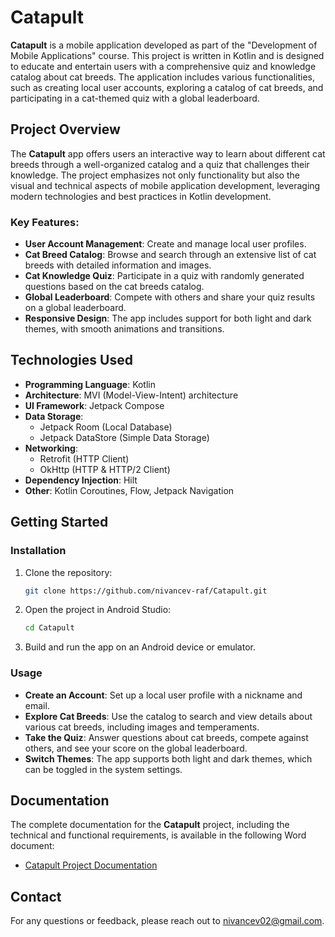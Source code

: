 
# Catapult

**Catapult** is a mobile application developed as part of the "Development of Mobile Applications" course. This project is written in Kotlin and is designed to educate and entertain users with a comprehensive quiz and knowledge catalog about cat breeds. The application includes various functionalities, such as creating local user accounts, exploring a catalog of cat breeds, and participating in a cat-themed quiz with a global leaderboard.

## Project Overview

The **Catapult** app offers users an interactive way to learn about different cat breeds through a well-organized catalog and a quiz that challenges their knowledge. The project emphasizes not only functionality but also the visual and technical aspects of mobile application development, leveraging modern technologies and best practices in Kotlin development.

### Key Features:
- **User Account Management**: Create and manage local user profiles.
- **Cat Breed Catalog**: Browse and search through an extensive list of cat breeds with detailed information and images.
- **Cat Knowledge Quiz**: Participate in a quiz with randomly generated questions based on the cat breeds catalog.
- **Global Leaderboard**: Compete with others and share your quiz results on a global leaderboard.
- **Responsive Design**: The app includes support for both light and dark themes, with smooth animations and transitions.

## Technologies Used

- **Programming Language**: Kotlin
- **Architecture**: MVI (Model-View-Intent) architecture
- **UI Framework**: Jetpack Compose
- **Data Storage**:
  - Jetpack Room (Local Database)
  - Jetpack DataStore (Simple Data Storage)
- **Networking**:
  - Retrofit (HTTP Client)
  - OkHttp (HTTP & HTTP/2 Client)
- **Dependency Injection**: Hilt
- **Other**: Kotlin Coroutines, Flow, Jetpack Navigation

## Getting Started

### Installation

1. Clone the repository:
   ```bash
   git clone https://github.com/nivancev-raf/Catapult.git
   ```

2. Open the project in Android Studio:
   ```bash
   cd Catapult
   ```

3. Build and run the app on an Android device or emulator.

### Usage

- **Create an Account**: Set up a local user profile with a nickname and email.
- **Explore Cat Breeds**: Use the catalog to search and view details about various cat breeds, including images and temperaments.
- **Take the Quiz**: Answer questions about cat breeds, compete against others, and see your score on the global leaderboard.
- **Switch Themes**: The app supports both light and dark themes, which can be toggled in the system settings.

## Documentation

The complete documentation for the **Catapult** project, including the technical and functional requirements, is available in the following Word document:
- [Catapult Project Documentation](https://github.com/nivancev-raf/Catapult/blob/main/Ispitni%20Projekat%20(kona%C4%8Dna%20verzija).pdf)

## Contact
For any questions or feedback, please reach out to nivancev02@gmail.com.

